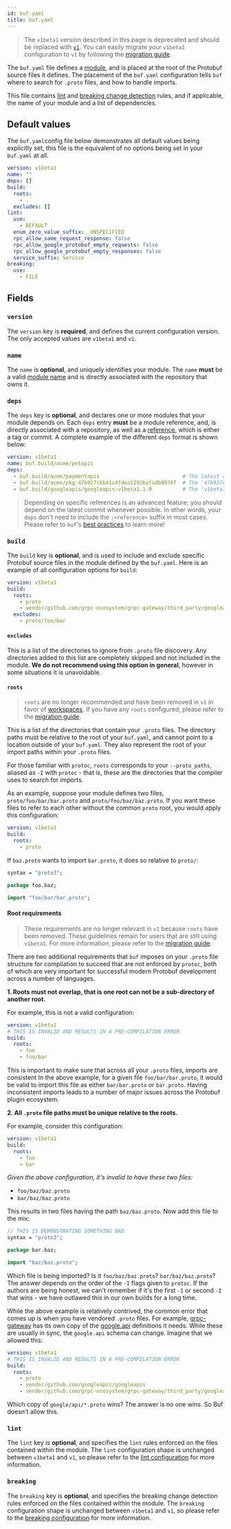 ```yaml
---
id: buf-yaml
title: buf.yaml
---
```


> The `v1beta1` version described in this page is deprecated and should be replaced with [`v1`](../v1/buf-yaml.md).
> You can easily migrate your `v1beta1` configuration to `v1` by following the [migration guide](../v1beta1-migration-guide.md).

The `buf.yaml` file defines a [module](../../bsr/overview.md#module), and is placed at the root of the Protobuf source files
it defines. The placement of the `buf.yaml` configuration tells `buf` where to search for `.proto` files,
and how to handle imports.

This file contains [lint](../../lint/rules.md) and [breaking change detection](../../breaking/rules.md) rules, and if applicable, the name of your module and a list of dependencies.

## Default values

The `buf.yaml`config file below demonstrates all default values being explicitly set, this file is
the equivalent of no options being set in your `buf.yaml` at all.

```yaml title="buf.yaml"
version: v1beta1
name: ""
deps: []
build:
  roots:
    - .
  excludes: []
lint:
  use:
    - DEFAULT
  enum_zero_value_suffix: _UNSPECIFIED
  rpc_allow_same_request_response: false
  rpc_allow_google_protobuf_empty_requests: false
  rpc_allow_google_protobuf_empty_responses: false
  service_suffix: Service
breaking:
  use:
    - FILE
```

## Fields

### `version`

The `version` key is **required**, and defines the current configuration version. The only accepted
values are `v1beta1` and `v1`.

### `name`

The `name` is **optional**, and uniquely identifies your module. The `name` **must** be a valid [module name](../../bsr/overview.md#module)
and is directly associated with the repository that owns it.

### `deps`

The `deps` key is **optional**, and declares one or more modules that your module depends on. Each `deps`
entry **must** be a module reference, and, is directly associated with a repository, as well as a
[reference](../../bsr/overview.md#referencing-a-module), which is either a tag or commit. A complete example of
the different `deps` format is shown below:

```yaml title="buf.yaml"
version: v1beta1
name: buf.build/acme/petapis
deps:
  - buf.build/acme/paymentapis                           # The latest commit.
  - buf.build/acme/pkg:47b927cbb41c4fdea1292bafadb8976f  # The '47b927cbb41c4fdea1292bafadb8976f' commit.
  - buf.build/googleapis/googleapis:v1beta1.1.0          # The 'v1beta1.1.0' tag.
```

> Depending on specific references is an advanced feature; you should depend on the latest commit whenever
> possible. In other words, your `deps` don't need to include the `:<reference>` suffix in most cases.
> Please refer to `buf`'s [best practices](../../best-practices/module-development.md) to learn more!

### `build`

The `build` key is **optional**, and is used to include and exclude specific Protobuf source files in the
module defined by the `buf.yaml`. Here is an example of all configuration options for `build`:

```yaml title="buf.yaml"
version: v1beta1
build:
  roots:
    - proto
    - vendor/github.com/grpc-ecosystem/grpc-gateway/third_party/googleapis
  excludes:
    - proto/foo/bar
```

#### `excludes`

This is a list of the directories to ignore from `.proto` file discovery. Any directories added
to this list are completely skipped and not included in the module. **We do not recommend
using this option in general**, however in some situations it is unavoidable.

#### `roots`

> `roots` are no longer recommended and have been removed in `v1` in favor of [workspaces](../../reference/workspaces.md). If you
> have any `roots` configured, please refer to the [migration guide](../v1beta1-migration-guide.md).

This is a list of the directories that contain your `.proto` files. The directory paths must be relative
to the root of your `buf.yaml`, and cannot point to a location outside of your `buf.yaml`. They also represent
the root of your import paths within your `.proto` files.

For those familiar with `protoc`, `roots` corresponds to your `--proto_paths`, aliased as `-I` with `protoc` -
that is, these are the directories that the compiler uses to search for imports.

As an example, suppose your module defines two files, `proto/foo/bar/bar.proto` and `proto/foo/baz/baz.proto`.
If you want these files to refer to each other without the common `proto` root, you would apply this
configuration:

```yaml title="buf.yaml"
version: v1beta1
build:
  roots:
    - proto
```

If `baz.proto` wants to import `bar.proto`, it does so relative to `proto/`:

```protobuf title="proto/foo/baz/baz.proto"
syntax = "proto3";

package foo.baz;

import "foo/bar/bar.proto";
```

#### Root requirements

> These requirements are no longer relevant in `v1` because `roots` have been removed. These guidelines remain for users
> that are still using `v1beta1`. For more information, please refer to the [migration guide](../v1beta1-migration-guide.md).

There are two additional requirements that `buf` imposes on your `.proto` file structure for compilation to succeed that
are not enforced by `protoc`, both of which are very important for successful modern Protobuf development across a number
of languages.

**1. Roots must not overlap, that is one root can not be a sub-directory of another root.**

For example, this is not a valid configuration:

```yaml title="buf.yaml"
version: v1beta1
# THIS IS INVALID AND RESULTS IN A PRE-COMPILATION ERROR
build:
  roots:
    - foo
    - foo/bar
```

This is important to make sure that across all your `.proto` files, imports are consistent In the above example, for a given
file `foo/bar/bar.proto`, it would be valid to import this file as either `bar/bar.proto` or `bar.proto`. Having inconsistent
imports leads to a number of major issues across the Protobuf plugin ecosystem.

**2. All `.proto` file paths must be unique relative to the roots.**

For example, consider this configuration:

```yaml title="buf.yaml"
version: v1beta1
build:
  roots:
    - foo
    - bar
```

*Given the above configuration, it's invalid to have these two files:*

- `foo/baz/baz.proto`
- `bar/baz/baz.proto`

This results in two files having the path `baz/baz.proto`. Now add this file to the mix:

```protobuf title="bar/baz/bat.proto"
// THIS IS DEMONSTRATING SOMETHING BAD
syntax = "proto3";

package bar.baz;

import "baz/baz.proto";
```

Which file is being imported? Is it `foo/baz/baz.proto`? `bar/baz/baz.proto`? The answer depends on the order of the `-I`
flags given to `protoc`. If the authors are being honest, we can't remember if it's the first `-I` or second `-I` that wins -
we have outlawed this in our own builds for a long time.

While the above example is relatively contrived, the common error that comes up is when you have vendored `.proto` files.
For example, [grpc-gateway](https://github.com/grpc-ecosystem/grpc-gateway/tree/master/third_party/googleapis/google) has its
own copy of the [google.api](https://github.com/googleapis/googleapis/tree/master/google/api) definitions it needs. While these
are usually in sync, the `google.api` schema can change. Imagine that we allowed this:

```yaml title="buf.yaml"
version: v1beta1
# THIS IS INVALID AND RESULTS IN A PRE-COMPILATION ERROR
build:
  roots:
    - proto
    - vendor/github.com/googleapis/googleapis
    - vendor/github.com/grpc-ecosystem/grpc-gateway/third_party/googleapis
```

Which copy of `google/api/*.proto` wins? The answer is no one wins. So Buf doesn't allow this.

### `lint`

The `lint` key is **optional**, and specifies the `lint` rules enforced on the files contained within the
module. The `lint` configuration shape is unchanged between `v1beta1` and `v1`, so please refer
to the [lint configuration](../../lint/configuration.md) for more information.

### `breaking`

The `breaking` key is **optional**, and specifies the breaking change detection rules enforced on the files
contained within the module. The `breaking` configuration shape is unchanged between `v1beta1` and
`v1`, so please refer to the [breaking configuration](../../breaking/configuration.md) for more information.
